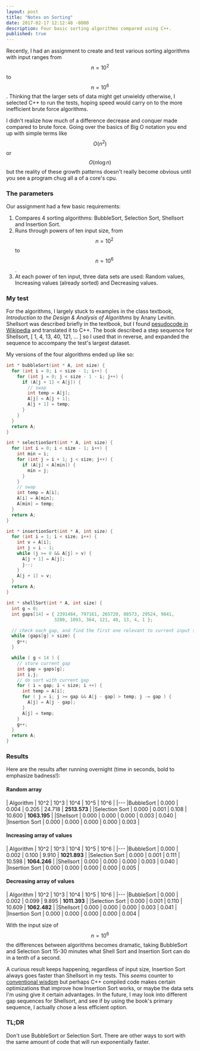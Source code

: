 ```yaml
---
layout: post
title: "Notes on Sorting"
date: 2017-02-17 12:12:48 -0800
description: Four basic sorting algorithms compared using C++.
published: true
---
```


Recently, I had an assignment to create and test various sorting algorithms with input ranges from $$ n=10^2 $$ to $$ n=10^6 $$. Thinking that the larger sets of data might get unwieldy otherwise, I selected C++ to run the tests, hoping speed would carry on to the more inefficient brute force algorithms.

I didn't realize how much of a difference decrease and conquer made compared to brute force. Going over the basics of Big O notation you end up with simple terms like $$ O(n^2) $$ or $$ O(n \log n) $$ but the reality of these growth patterns doesn't really become obvious until you see a program chug all a of a core's cpu.

### The parameters

Our assignment had a few basic requirements:
1. Compares 4 sorting algorithms: BubbleSort, Selection Sort, Shellsort and Insertion Sort.
2. Runs through powers of ten input size, from $$ n=10^2 $$ to $$ n=10^6 $$.
3. At each power of ten input, three data sets are used: Random values, Increasing values (already sorted) and Decreasing values.

### My test

For the algorithms, I largely stuck to examples in the class textbook, *Introduction to the Design & Analysis of Algorithms* by Anany Levitin. Shellsort was described briefly in the textbook, but I found [pesudocode in Wikipedia](https://en.wikipedia.org/wiki/Shellsort#Pseudocode) and translated it to C++. The book described a step sequence for Shellsort, [ 1, 4, 13, 40, 121, ... ] so I used that in reverse, and expanded the sequence to accompany the test's largest dataset.

My versions of the four algorithms ended up like so:

``` c++
int * bubbleSort(int * A, int size) {
  for (int i = 0; i < size - 1; i++) {
    for (int j = 0; j < size - 1 - i; j++) {
      if (A[j + 1] < A[j]) {
        // swap
        int temp = A[j];
        A[j] = A[j + 1];
        A[j + 1] = temp;
      }
    }
  }
  return A;
}

int * selectionSort(int * A, int size) {
  for (int i = 0; i < size - 1; i++) {
    int min = i;
    for (int j = i + 1; j < size; j++) {
      if (A[j] < A[min]) {
        min = j;
      }
    }
    // swap
    int temp = A[i];
    A[i] = A[min];
    A[min] = temp;
  }
  return A;
}

int * insertionSort(int * A, int size) {
  for (int i = 1; i < size; i++) {
    int v = A[i];
    int j = i - 1;
    while (j >= 0 && A[j] > v) {
      A[j + 1] = A[j];
      j--;
    }
    A[j + 1] = v;
  }
  return A;
}

int * shellSort(int * A, int size) {
  int g = 0;
  int gaps[14] = { 2391484, 797161, 265720, 88573, 29524, 9841,
                  3280, 1093, 364, 121, 40, 13, 4, 1 };

  // check each gap, and find the first one relevant to current input size
  while (gaps[g] > size) {
    g++;
  }

  while ( g < 14 ) {
    // store current gap
    int gap = gaps[g];
    int i,j;
    // do sort with current gap
    for ( i = gap; i < size; i ++) {
      int temp = A[i];
      for ( j = i; j >= gap && A[j - gap] > temp; j -= gap ) {
        A[j] = A[j - gap];
      }
      A[j] = temp;
    }
    g++;
  }
  return A;
}
```

### Results

Here are the results after running overnight (time in seconds, bold to emphasize badness!):

#### Random array

| Algorithm | 10^2 |   10^3 |   10^4 |   10^5 |   10^6 |
|---
|BubbleSort | 0.000 |  0.004 |  0.205 |  24.718 | **2513.573** |
|Selection Sort | 0.000 |  0.001 |  0.108 |  10.600 | **1063.195** |
|Shellsort | 0.000 |  0.000 |  0.000 |  0.003  | 0.040 |
|Insertion Sort | 0.000 |  0.000 |  0.000 |  0.000  | 0.003 |

#### Increasing array of values

| Algorithm | 10^2 |   10^3 |   10^4 |   10^5 |   10^6 |
|---
|BubbleSort | 0.000 |  0.002 |  0.100 |  9.910  | **1021.893** |
|Selection Sort | 0.000 |  0.001 |  0.111 |  10.598 | **1064.246** |
|Shellsort | 0.000 |  0.000 |  0.000 |  0.003  | 0.040 |
|Insertion Sort | 0.000 |  0.000 |  0.000 |  0.000  | 0.005 |

#### Decreasing array of values

| Algorithm | 10^2 |   10^3 |   10^4 |   10^5 |   10^6 |
|---
|BubbleSort | 0.000 |  0.002 |  0.099 |  9.895  | **1011.393** |
|Selection Sort | 0.000 |  0.001 |  0.110 |  10.609 | **1062.482** |
|Shellsort | 0.000 |  0.000 |  0.000 |  0.003  | 0.041 |
|Insertion Sort | 0.000 |  0.000 |  0.000 |  0.000  | 0.004 |

With the input size of $$ n=10^6 $$ the differences between algorithms becomes dramatic, taking BubbleSort and Selection Sort 15-30 minutes what Shell Sort and Insertion Sort can do in a tenth of a second.

A curious result keeps happening, regardless of input size, Insertion Sort always goes faster than Shellsort in my tests. This *seems* counter to [conventional wisdom](http://bigocheatsheet.com/) but perhaps C++ compiled code makes certain optimizations that improve how Insertion Sort works, or maybe the data sets I'm using give it certain advantages. In the future, I may look into different gap sequences for Shellsort, and see if by using the book's primary sequence, I actually chose a less efficient option.

### TL;DR

Don't use BubbleSort or Selection Sort. There are other ways to sort with the same amount of code that will run exponentially faster.
